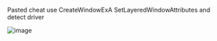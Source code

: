 Pasted cheat use CreateWindowExA SetLayeredWindowAttributes and detect driver

![image](https://github.com/Kqlu666/EasyBeast-Dumped/assets/57631903/ea6ed265-dff4-4666-8ad7-0c1cc556d733)
